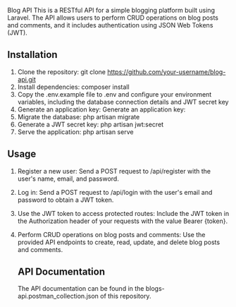 Blog API
This is a RESTful API for a simple blogging platform built using Laravel. The API allows users to perform CRUD operations on blog posts and comments, and it includes authentication using JSON Web Tokens (JWT).


Installation
----------------------------------

1. Clone the repository: git clone https://github.com/your-username/blog-api.git
2. Install dependencies: composer install
3. Copy the .env.example file to .env and configure your environment variables, including the database connection details and JWT secret key
4. Generate an application key: Generate an application key:
5. Migrate the database: php artisan migrate
6. Generate a JWT secret key: php artisan jwt:secret
7. Serve the application: php artisan serve


Usage
-----------------------------------
1. Register a new user: Send a POST request to /api/register with the user's name, email, and password.
2. Log in: Send a POST request to /api/login with the user's email and password to obtain a JWT token.
3. Use the JWT token to access protected routes:
   Include the JWT token in the Authorization header of your requests with the value Bearer {token}.
4. Perform CRUD operations on blog posts and comments:
   Use the provided API endpoints to create, read, update, and delete blog posts and comments.

   API Documentation
   ---------------------------------
   The API documentation can be found in the blogs-api.postman_collection.json of this repository.

